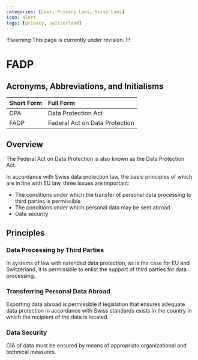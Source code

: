 ```yaml
---
categories: [Laws, Privacy Laws, Swiss Laws]
icon: alert
tags: [privacy, switzerland]
---
```


!!!warning
This page is currently under revision.
!!!

# FADP

## Acronyms, Abbreviations, and Initialisms

Short Form | Full Form
:--- | :---
DPA | Data Protection Act
FADP | Federal Act on Data Protection

## Overview

The Federal Act on Data Protection is also known as the Data Protection Act.

In accordance with Swiss data protection law, the basic principles of which are in line with EU law, three issues are important:

- The conditions under which the transfer of personal data processing to third parties is permissible
- The conditions under which personal data may be sent abroad
- Data security

## Principles

### Data Processing by Third Parties

In systems of law with extended data protection, as is the case for EU and Switzerland, it is permissible to enlist the support of third parties for data processing.

### Transferring Personal Data Abroad

Exporting data abroad is permissible if legislation that ensures adequate data protection in accordance with Swiss standards exists in the country in which the recipient of the data is located.

### Data Security

CIA of data must be ensured by means of appropriate organizational and technical measures.
